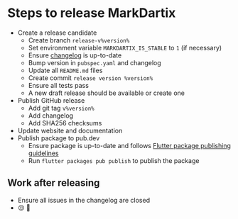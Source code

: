 # Steps to release MarkDartix

- Create a release candidate
  - Create branch `release-v%version%`
  - Set environment variable `MARKDARTIX_IS_STABLE` to `1` (if necessary)
  - Ensure [changelog](https://github.com/calcitem/markdartix/blob/master/.github/CHANGELOG.md) is up-to-date
  - Bump version in `pubspec.yaml` and changelog
  - Update all `README.md` files
  - Create commit `release version %version%`
  - Ensure all tests pass
  - A new draft release should be available or create one
- Publish GitHub release
  - Add git tag `v%version%`
  - Add changelog
  - Add SHA256 checksums
- Update website and documentation
- Publish package to pub.dev
  - Ensure package is up-to-date and follows [Flutter package publishing guidelines](https://dart.dev/tools/pub/publishing)
  - Run `flutter packages pub publish` to publish the package

## Work after releasing

- Ensure all issues in the changelog are closed
- 😌 🎉
